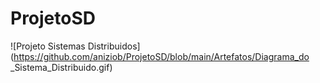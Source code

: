 # ProjetoSD

![Projeto Sistemas Distribuidos](https://github.com/aniziob/ProjetoSD/blob/main/Artefatos/Diagrama_do _Sistema_Distribuido.gif)

<!-- SD.jpg é o diagrama antigo -->

<!-- Para encontrar imagens de medicamento teste:  
https://www.google.com/search?q=caixa+de+medicamentosxsrf=ALiCzsaMGaGUBrWRi6zU4C3ETGswQB9ELg:1653257857974&source=lnms&tbm=isch&sa=X&ved=2ahUKEwiMz-K6kfT3AhVsBbkGHaLNCT0Q_AUoAnoECAEQBA
-->

<!-- Visualização do giz no Canva: 
https://www.canva.com/design/DAFAiH6wSbg/ZovAXycq3FLHWni638jGkw/view?utm_content=DAFAiH6wSbg&utm_campaign=designshare&utm_medium=link&utm_source=homepage_design_menu 
-->
